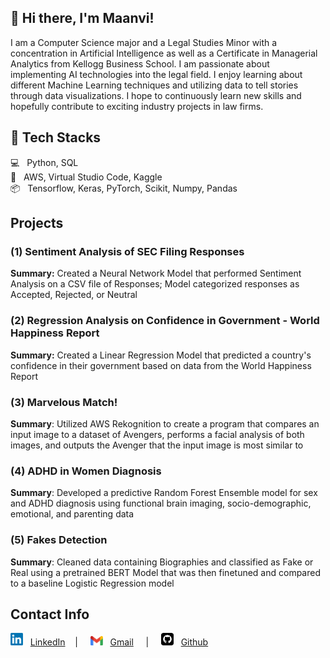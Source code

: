 ## 👋 Hi there, I'm Maanvi!
I am a Computer Science major and a Legal Studies Minor with a concentration in Artificial Intelligence as well as a Certificate in Managerial Analytics from Kellogg Business School. I am  passionate about implementing AI technologies into the legal field. I enjoy learning about different Machine Learning techniques and utilizing data to tell stories through data visualizations. I hope to continuously learn new skills and hopefully contribute to exciting industry projects in law firms.

## 🔧 Tech Stacks
💻 &nbsp; Python, SQL <br>
🧰 &nbsp; AWS, Virtual Studio Code, Kaggle <br>
📦 &nbsp; Tensorflow, Keras, PyTorch, Scikit, Numpy, Pandas <br>

## Projects
### (1) Sentiment Analysis of SEC Filing Responses <br>
**Summary:** Created a Neural Network Model that performed Sentiment Analysis on a CSV file of Responses; Model categorized responses as Accepted, Rejected, or Neutral

### (2) Regression Analysis on Confidence in Government - World Happiness Report <br>
**Summary:** Created a Linear Regression Model that predicted a country's confidence in their government based on data from the World Happiness Report

### (3) Marvelous Match!
**Summary**: Utilized AWS Rekognition to create a program that compares an input image to a dataset of Avengers, performs a facial analysis of both images, and outputs the Avenger that the input image is most similar to

### (4) ADHD in Women Diagnosis
**Summary**: Developed a predictive Random Forest Ensemble model for sex and ADHD diagnosis using functional brain imaging, socio-demographic, emotional, and parenting data

### (5) Fakes Detection
**Summary**: Cleaned data containing Biographies and classified as Fake or Real using a pretrained BERT Model that was then finetuned and compared to a baseline Logistic Regression model

## Contact Info
<img src="/images/LinkedIN.png" width="20" height="20" style="inline"> </img> &nbsp;
[LinkedIn](https://www.linkedin.com/in/maanvi-sarwadi-44384420b/) &nbsp; &nbsp;| &nbsp; &nbsp; <img src="/images/Gmail.png" width="20" height="15" style="inline"> </img> &nbsp;
[Gmail](mailto:maanvisarwadi@gmail.com) &nbsp; &nbsp; | &nbsp; &nbsp; <img src="/images/Github.png" width="20" height="20" style="inline"> </img> &nbsp;
[Github](https://github.com/msarwadi)




<!--
**msarwadi/msarwadi** is a ✨ _special_ ✨ repository because its `README.md` (this file) appears on your GitHub profile.

Here are some ideas to get you started:

- 🔭 I’m currently working on ...
- 🌱 I’m currently learning ...
- 👯 I’m looking to collaborate on ...
- 🤔 I’m looking for help with ...
- 💬 Ask me about ...
- 📫 How to reach me: ...
- 😄 Pronouns: ...
- ⚡ Fun fact: ...
-->
